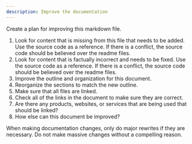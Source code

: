 ```yaml
---
description: Improve the documentation
---
```


Create a plan for improving this markdown file.
1. Look for content that is missing from this file that needs to be added.  Use the source code as a reference.  If there is a conflict, the source code should be believed over the readme files.
2. Look for content that is factually incorrect and needs to be fixed.  Use the source code as a reference.  If there is a conflict, the source code should be believed over the readme files.
3. Improve the outline and organization for this document.
4. Reorganize the sections to match the new outline.
5. Make sure that all files are linked.  
6. Check all of the links in the document to make sure they are correct.  
7. Are there any products, websites, or services that are being used that should be linked?
8. How else can this document be improved?

When making documentation changes, only do major rewrites if they are necessary.  Do not make massive changes without a compelling reason.
